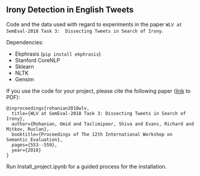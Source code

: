 ## Irony Detection in English Tweets 
Code and the data used with regard to experiments in the paper `WLV at SemEval-2018 Task 3:  Dissecting Tweets in Search of Irony`.

Dependencies:

* Ekphrasis (`pip install ekphrasis`)
* Stanford CoreNLP 
* Sklearn 
* NLTK 
* Gensim 

If you use the code for your project, please cite the following paper (<a href="http://www.aclweb.org/anthology/S18-1090">link</a> to PDF):

```
@inproceedings{rohanian2018wlv,
  title={WLV at SemEval-2018 Task 3: Dissecting Tweets in Search of Irony},
  author={Rohanian, Omid and Taslimipoor, Shiva and Evans, Richard and Mitkov, Ruslan},
  booktitle={Proceedings of The 12th International Workshop on Semantic Evaluation},
  pages={553--559},
  year={2018}
}
```

Run Install_project.ipynb for a guided process for the installation.